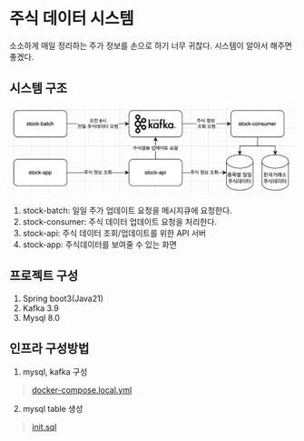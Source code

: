 # 주식 데이터 시스템
소소하게 매일 정리하는 주가 정보를 손으로 하기 너무 귀찮다.
시스템이 알아서 해주면 좋겠다.

## 시스템 구조
![img.png](./doc/system.png)
1. stock-batch: 일일 주가 업데이트 요청을 메시지큐에 요청한다.
2. stock-consumer: 주식 데이터 업데이트 요청을 처리한다.
3. stock-api: 주식 데이터 조회/업데이트를 위한 API 서버
4. stock-app: 주식데이터를 보여줄 수 있는 화면

## 프로젝트 구성
1. Spring boot3(Java21)
2. Kafka 3.9
3. Mysql 8.0

## 인프라 구성방법
1. mysql, kafka 구성
>[docker-compose.local.yml](./docker-compose.local.yml)

2. mysql table 생성
> [init.sql](./doc/init.sql)
